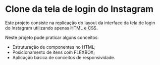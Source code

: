 # Clone da tela de login do Instagram

Este projeto consiste na replicação do layout da interface da tela de login do Instagram utilizando apenas HTML e CSS.

Neste projeto pude praticar alguns conceitos:

- Estruturação de componentes no HTML;
- Posicionamento de itens com FLEXBOX;
- Aplicação básica de conceitos de responsividade.
